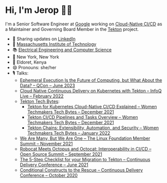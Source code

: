 # Hi, I'm Jerop 👋🏾

I'm a Senior Software Engineer at [Google](https://about.google/) working on [Cloud-Native CI/CD](https://cloud.google.com/docs/ci-cd) as a Maintainer and Governing Board Member in the [Tekton](https://cloud.google.com/tekton) project.

- 💼 Sharing updates on <a href="https://www.linkedin.com/in/jerop/">LinkedIn</a>
- 🏫 [Massachusetts Institute of Technology](https://www.mit.edu/) 
- 📚 [Electrical Engineering and Computer Science](https://www.eecs.mit.edu/)
- 📍 New York, New York
- 🏡 Eldoret, Kenya
- 😄 Pronouns: she/her
- 🎙 Talks:
  -  [Ephemeral Execution Is the Future of Computing, but What About the Data? – QCon – June 2023](https://qconnewyork.com/presentation/jun2023/ephemeral-execution-future-computing-what-about-data)
  -  [Cloud Native Continuous Delivery on Kubernetes with Tekton – InfoQ Live – February 2022](https://www.infoq.com/presentations/tekton-cloud-native/)
  -  [Tekton Tech Bytes](https://tekton.dev/docs/getting-started/):
      -  [Tekton for Kubernetes Cloud-Native CI/CD Explained – Women Techmakers Tech Bytes – December 2021](https://www.youtube.com/watch?v=6oE7jgRuF2o)
      -  [Tekton CI/CD Pipelines and Tasks Overview – Women Techmakers Tech Bytes – December 2021](https://www.youtube.com/watch?v=pW606eBa7og)
      -  [Tekton Chains: Extensibility, Automation, and Security – Women Techmakers Tech Bytes – January 2022](https://www.youtube.com/watch?v=p9K3_xtozzA)
  -  [We Are Many, But We Are One – The Linux Foundation Member Summit – November 2021](https://sched.co/nDR6)
  -  [Robocat Meets Octopus and Octocat: Interoperability in CI/CD – Open Source Summit – September 2021](https://www.youtube.com/watch?v=Yq5lqr6n0E8)
  -  [The 5-Step Checklist for your Migration to Tekton – Continuous Delivery Conference – June 2021](https://www.youtube.com/watch?v=qv9xngO2skU)
  -  [Conditional Constructs to the Rescue – Continuous Delivery Conference – October 2020](https://www.youtube.com/watch?v=UiByIF1Af7c)


<!--
**jerop/jerop** is a ✨ _special_ ✨ repository because its `README.md` (this file) appears on your GitHub profile.

Here are some ideas to get you started:

- 🔭 I’m currently working on ...
- 🌱 I’m currently learning ...
- 👯 I’m looking to collaborate on ...
- 🤔 I’m looking for help with ...
- 💬 Ask me about ...
- 📫 How to reach me: ...
- 😄 Pronouns: ...
- ⚡ Fun fact: ...
-->
